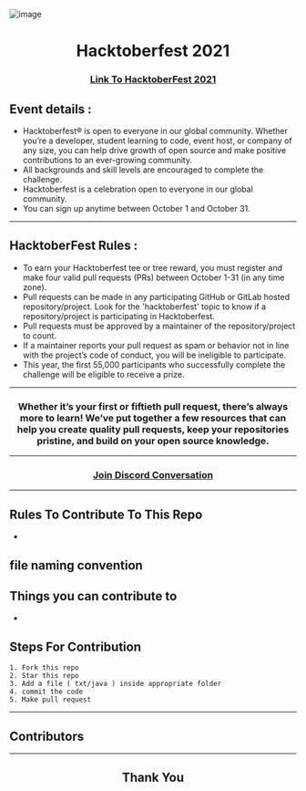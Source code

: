 ![image](https://ibb.co/jr4nsCP)

<h1 align="center"> Hacktoberfest 2021 </h1>

<h3 align="center">
    <a href="https://hacktoberfest.digitalocean.com/">
        Link To HacktoberFest 2021
    </a>
</h3>

## Event details :

- Hacktoberfest® is open to everyone in our global community. Whether you’re a developer, student learning to code, event host, or company of any size, you can help drive growth of open source and make positive contributions to an ever-growing community. 
- All backgrounds and skill levels are encouraged to complete the challenge.
- Hacktoberfest is a celebration open to everyone in our global community.
- You can sign up anytime between October 1 and October 31.

---

## HacktoberFest Rules :

- To earn your Hacktoberfest tee or tree reward, you must register and make four valid pull requests (PRs) between October 1-31 (in any time zone). 
- Pull requests can be made in any participating GitHub or GitLab hosted repository/project. Look for the 'hacktoberfest' topic to know if a repository/project is participating in Hacktoberfest. 
- Pull requests must be approved by a maintainer of the repository/project to count. 
- If a maintainer reports your pull request as spam or behavior not in line with the project’s code of conduct, you will be ineligible to participate. 
- This year, the first 55,000 participants who successfully complete the challenge will be eligible to receive a prize.

***
<h3 align="center"> Whether it’s your first or fiftieth pull request, there’s always more to learn! We’ve put together a few resources that can help you create quality pull requests, keep your repositories pristine, and build on your open source knowledge. </h3>

***

<h3 align="center">
    <a href="https://discord.com/invite/hacktoberfest/">
       Join Discord Conversation
    </a>
</h3>

***
## Rules To Contribute To This Repo

-   

## file naming convention

<!--  use | file type  |  comments
 ----|------------|---------------
 questions | **README.md**        | all questions of particular topic are mentioned in a `README.md` file inside the sub topic folder 
 Java solutions | **[topic name].java**  | solution Java code file code to a question is written in same folder where question is mentioned
 algorithm solution | **[topic name]-algorithm.txt** | algorithm solution to a question is written in a `.txt` txt file in same folder where question is mentioned
     -->
## Things you can contribute to 
-   

## Steps For Contribution

    1. Fork this repo
    2. Star this repo
    3. Add a file ( txt/java ) inside appropriate folder 
    4. commit the code
    5. Make pull request
    
***

## Contributors
<!-- <a href="https://github.com/Prachi8282/Important-Algorithmic-Challenges/graphs/contributors">
  <img src="https://contrib.rocks/image?repo=Prachi8282/Important-Algorithmic-Challenges" />
</a> -->

---

<h2 align="center">
    <p>
        Thank You
    </p>
</h2>


    
